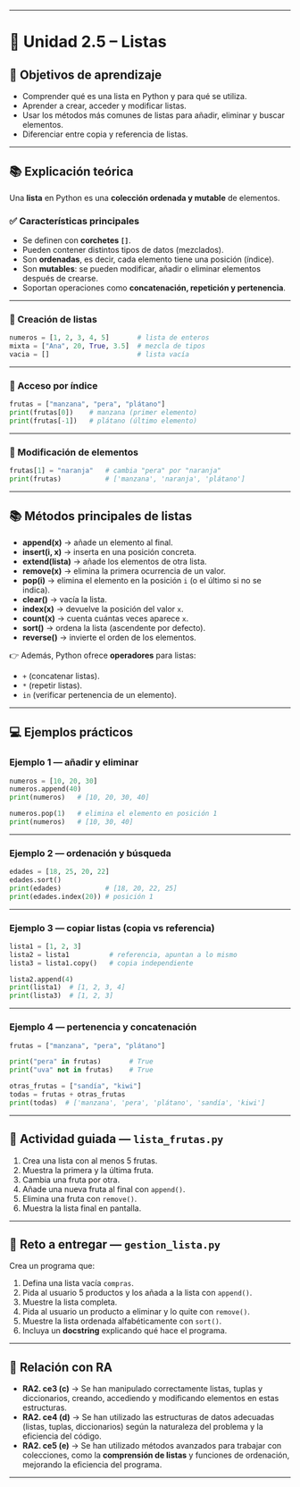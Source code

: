 
---

# 🔹 Unidad 2.5 – Listas

## 🎯 Objetivos de aprendizaje

* Comprender qué es una lista en Python y para qué se utiliza.
* Aprender a crear, acceder y modificar listas.
* Usar los métodos más comunes de listas para añadir, eliminar y buscar elementos.
* Diferenciar entre copia y referencia de listas.

---

## 📚 Explicación teórica

Una **lista** en Python es una **colección ordenada y mutable** de elementos.

### ✅ Características principales

* Se definen con **corchetes `[]`**.
* Pueden contener distintos tipos de datos (mezclados).
* Son **ordenadas**, es decir, cada elemento tiene una posición (índice).
* Son **mutables**: se pueden modificar, añadir o eliminar elementos después de crearse.
* Soportan operaciones como **concatenación, repetición y pertenencia**.

---

### 📌 Creación de listas

```python
numeros = [1, 2, 3, 4, 5]       # lista de enteros
mixta = ["Ana", 20, True, 3.5]  # mezcla de tipos
vacia = []                      # lista vacía
```

---

### 📌 Acceso por índice

```python
frutas = ["manzana", "pera", "plátano"]
print(frutas[0])    # manzana (primer elemento)
print(frutas[-1])   # plátano (último elemento)
```

---

### 📌 Modificación de elementos

```python
frutas[1] = "naranja"   # cambia "pera" por "naranja"
print(frutas)           # ['manzana', 'naranja', 'plátano']
```

---

## 📚 Métodos principales de listas

* **append(x)** → añade un elemento al final.
* **insert(i, x)** → inserta en una posición concreta.
* **extend(lista)** → añade los elementos de otra lista.
* **remove(x)** → elimina la primera ocurrencia de un valor.
* **pop(i)** → elimina el elemento en la posición `i` (o el último si no se indica).
* **clear()** → vacía la lista.
* **index(x)** → devuelve la posición del valor `x`.
* **count(x)** → cuenta cuántas veces aparece `x`.
* **sort()** → ordena la lista (ascendente por defecto).
* **reverse()** → invierte el orden de los elementos.

👉 Además, Python ofrece **operadores** para listas:

* `+` (concatenar listas).
* `*` (repetir listas).
* `in` (verificar pertenencia de un elemento).

---

## 💻 Ejemplos prácticos

### Ejemplo 1 — añadir y eliminar

```python
numeros = [10, 20, 30]
numeros.append(40)
print(numeros)   # [10, 20, 30, 40]

numeros.pop(1)   # elimina el elemento en posición 1
print(numeros)   # [10, 30, 40]
```

---

### Ejemplo 2 — ordenación y búsqueda

```python
edades = [18, 25, 20, 22]
edades.sort()
print(edades)           # [18, 20, 22, 25]
print(edades.index(20)) # posición 1
```

---

### Ejemplo 3 — copiar listas (copia vs referencia)

```python
lista1 = [1, 2, 3]
lista2 = lista1          # referencia, apuntan a lo mismo
lista3 = lista1.copy()   # copia independiente

lista2.append(4)
print(lista1)  # [1, 2, 3, 4]
print(lista3)  # [1, 2, 3]
```

---

### Ejemplo 4 — pertenencia y concatenación

```python
frutas = ["manzana", "pera", "plátano"]

print("pera" in frutas)       # True
print("uva" not in frutas)    # True

otras_frutas = ["sandía", "kiwi"]
todas = frutas + otras_frutas
print(todas)  # ['manzana', 'pera', 'plátano', 'sandía', 'kiwi']
```

---

## 📝 Actividad guiada — `lista_frutas.py`

1. Crea una lista con al menos 5 frutas.
2. Muestra la primera y la última fruta.
3. Cambia una fruta por otra.
4. Añade una nueva fruta al final con `append()`.
5. Elimina una fruta con `remove()`.
6. Muestra la lista final en pantalla.

---

## 📝 Reto a entregar — `gestion_lista.py`

Crea un programa que:

1. Defina una lista vacía `compras`.
2. Pida al usuario 5 productos y los añada a la lista con `append()`.
3. Muestre la lista completa.
4. Pida al usuario un producto a eliminar y lo quite con `remove()`.
5. Muestre la lista ordenada alfabéticamente con `sort()`.
6. Incluya un **docstring** explicando qué hace el programa.

---

## 📌 Relación con RA

* **RA2. ce3 (c)** → Se han manipulado correctamente listas, tuplas y diccionarios, creando, accediendo y modificando elementos en estas estructuras.
* **RA2. ce4 (d)** → Se han utilizado las estructuras de datos adecuadas (listas, tuplas, diccionarios) según la naturaleza del problema y la eficiencia del código.
* **RA2. ce5 (e)** → Se han utilizado métodos avanzados para trabajar con colecciones, como la **comprensión de listas** y funciones de ordenación, mejorando la eficiencia del programa.

---


